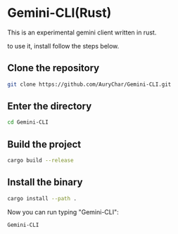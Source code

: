 # Gemini-CLI(Rust)

This is an experimental gemini client written in rust.

to use it, install follow the steps below.

## Clone the repository
```bash
git clone https://github.com/AuryChar/Gemini-CLI.git
```

## Enter the directory

```bash
cd Gemini-CLI

```

## Build the project

```bash
cargo build --release
```

## Install the binary

```bash
cargo install --path .
```

Now you can run typing "Gemini-CLI":
```bash
Gemini-CLI
```
